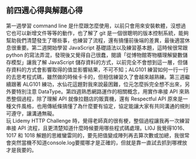 ## 前四週心得與解題心得
第一週學習 command line 是什麼跟怎麼使用，以前只會用來安裝軟體，沒想過它也可以新增文件等等的動作，也了解了 git 是一個很聰明的版本控制系統，能夠幫助我們清楚發生了哪些事，也練習了流程，還有搞懂前後端的差異，最後適當休息很重要。第二週開始學習 JavaScript 基礎語法以及練習基本題，這時候很常跟 python 的寫法弄混，發現後又覺得自己很蠢，閱讀「從博物館寄物櫃理解變數儲存模型」讓我了解 JavaScript 儲存資料的方式，以前完全不會想到這一層，但儲存資料的方式會影響取得的值並影響結果，不可不知；ALG101 練習如何一行一行的去思考程式碼，雖然做的時候卡卡的，但相信練習久了會越來越熟練。第三週繼續跟著 ALG101 練功，水仙花這題對我來說最困難，位元怎麼拆完全想不出來，另外要特別注意 DataType。第四週熟悉網路運作的相關概念，用實作串接 API 來熟悉整個過程，除了理解 API 就像拉麵店的販賣機，還有 Respectful API 原來是一種文件風格，也用傳紙條搞懂了為什麼要有協定，協定能讓大家有共同溝通的規則可遵守，讓溝通無礙。  
玩 Lidemy HTTP Challenge 時，覺得老師真的很有梗，整個過程讓我再一次練習串接 API 流程，且更清楚知道什麼時候要用哪些程式碼處理。LI0J 我覺得1016、1017 和 1018 解題的思維蠻雷同的，要先把值變成陣列再去算次數或加總，我很常會突然當機不知道console.log要擺哪才是正確的，但就是靠一直試去抓到哪裡放才是我要的。
